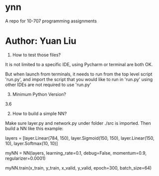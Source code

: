 # ynn
A repo for 10-707 programming assignments

# Author: Yuan Liu

1. How to test those files?

It is not limited to a specific IDE, using Pycharm or terminal are both OK.

But when launch from terminals, it needs to run from the top level script 'run.py', and import the script that you
would like to run in 'run.py'
using other IDEs are not required to use 'run.py'

3. Minimum Python Version?

3.6


2. How to build a simple NN?

Make sure layer.py and network.py under folder ./src is imported.
Then build a NN like this example:

layers = [layer.Linear(784, 150),
          layer.Sigmoid(150, 150),
          layer.Linear(150, 10),
          layer.Softmax(10, 10)]

myNN = NN(layers, learning_rate=0.1, debug=False, momentum=0.9, regularizer=0.0001)

myNN.train(x_train, y_train, x_valid, y_valid, epoch=300, batch_size=64)
